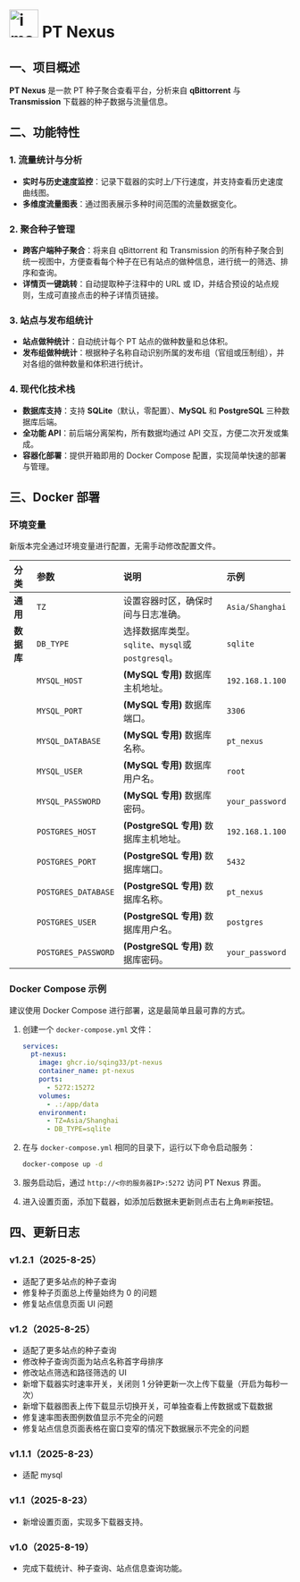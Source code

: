 # <img width="52" height="50" alt="image" src="https://github.com/user-attachments/assets/d4c7835c-0de6-4d28-9b56-68fb473cfb2f" /> PT Nexus

## 一、项目概述

**PT Nexus** 是一款 PT 种子聚合查看平台，分析来自 **qBittorrent** 与 **Transmission** 下载器的种子数据与流量信息。

## 二、功能特性

### 1. 流量统计与分析

- **实时与历史速度监控**：记录下载器的实时上/下行速度，并支持查看历史速度曲线图。
- **多维度流量图表**：通过图表展示多种时间范围的流量数据变化。

### 2. 聚合种子管理

- **跨客户端种子聚合**：将来自 qBittorrent 和 Transmission 的所有种子聚合到统一视图中，方便查看每个种子在已有站点的做种信息，进行统一的筛选、排序和查询。
- **详情页一键跳转**：自动提取种子注释中的 URL 或 ID，并结合预设的站点规则，生成可直接点击的种子详情页链接。

### 3. 站点与发布组统计

- **站点做种统计**：自动统计每个 PT 站点的做种数量和总体积。
- **发布组做种统计**：根据种子名称自动识别所属的发布组（官组或压制组），并对各组的做种数量和体积进行统计。

### 4. 现代化技术栈

- **数据库支持**：支持 **SQLite**（默认，零配置）、**MySQL** 和 **PostgreSQL** 三种数据库后端。
- **全功能 API**：前后端分离架构，所有数据均通过 API 交互，方便二次开发或集成。
- **容器化部署**：提供开箱即用的 Docker Compose 配置，实现简单快速的部署与管理。

## 三、Docker 部署

### 环境变量

新版本完全通过环境变量进行配置，无需手动修改配置文件。

| 分类       | 参数                 | 说明                                | 示例            |
| :--------- | :------------------- | :---------------------------------- | :-------------- |
| **通用**   | `TZ`                 | 设置容器时区，确保时间与日志准确。  | `Asia/Shanghai` |
| **数据库** | `DB_TYPE`            | 选择数据库类型。`sqlite`、`mysql`或`postgresql`。 | `sqlite`        |
|            | `MYSQL_HOST`         | **(MySQL 专用)** 数据库主机地址。   | `192.168.1.100` |
|            | `MYSQL_PORT`         | **(MySQL 专用)** 数据库端口。       | `3306`          |
|            | `MYSQL_DATABASE`     | **(MySQL 专用)** 数据库名称。       | `pt_nexus`      |
|            | `MYSQL_USER`         | **(MySQL 专用)** 数据库用户名。     | `root`          |
|            | `MYSQL_PASSWORD`     | **(MySQL 专用)** 数据库密码。       | `your_password` |
|            | `POSTGRES_HOST`      | **(PostgreSQL 专用)** 数据库主机地址。 | `192.168.1.100` |
|            | `POSTGRES_PORT`      | **(PostgreSQL 专用)** 数据库端口。     | `5432`          |
|            | `POSTGRES_DATABASE`  | **(PostgreSQL 专用)** 数据库名称。     | `pt_nexus`      |
|            | `POSTGRES_USER`      | **(PostgreSQL 专用)** 数据库用户名。   | `postgres`      |
|            | `POSTGRES_PASSWORD`  | **(PostgreSQL 专用)** 数据库密码。     | `your_password` |

### Docker Compose 示例

建议使用 Docker Compose 进行部署，这是最简单且最可靠的方式。

1.  创建一个 `docker-compose.yml` 文件：

    ```yaml
    services:
      pt-nexus:
        image: ghcr.io/sqing33/pt-nexus
        container_name: pt-nexus
        ports:
          - 5272:15272
        volumes:
          - .:/app/data
        environment:
          - TZ=Asia/Shanghai
          - DB_TYPE=sqlite
    ```

2.  在与 `docker-compose.yml` 相同的目录下，运行以下命令启动服务：
    ```bash
    docker-compose up -d
    ```
3.  服务启动后，通过 `http://<你的服务器IP>:5272` 访问 PT Nexus 界面。
4.  进入设置页面，添加下载器，如添加后数据未更新则点击右上角`刷新`按钮。

## 四、更新日志

### v1.2.1（2025-8-25）

- 适配了更多站点的种子查询
- 修复种子页面总上传量始终为 0 的问题
- 修复站点信息页面 UI 问题

### v1.2（2025-8-25）

- 适配了更多站点的种子查询
- 修改种子查询页面为站点名称首字母排序
- 修改站点筛选和路径筛选的 UI
- 新增下载器实时速率开关，关闭则 1 分钟更新一次上传下载量（开启为每秒一次）
- 新增下载器图表上传下载显示切换开关，可单独查看上传数据或下载数据
- 修复速率图表图例数值显示不完全的问题
- 修复站点信息页面表格在窗口变窄的情况下数据展示不完全的问题

### v1.1.1（2025-8-23）

- 适配 mysql

### v1.1（2025-8-23）

- 新增设置页面，实现多下载器支持。

### v1.0（2025-8-19）

- 完成下载统计、种子查询、站点信息查询功能。
